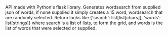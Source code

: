 API made with Python's flask library. 
Generates wordsearch from supplied json of words, if none supplied it simply creates a 15 word, wordsearch that are randomly selected.
Return looks like {'search': list[list[chars]], 'words': list[strings]} where search is a list of lists, to form the grid, and words is the list of words that were selected or supplied.

